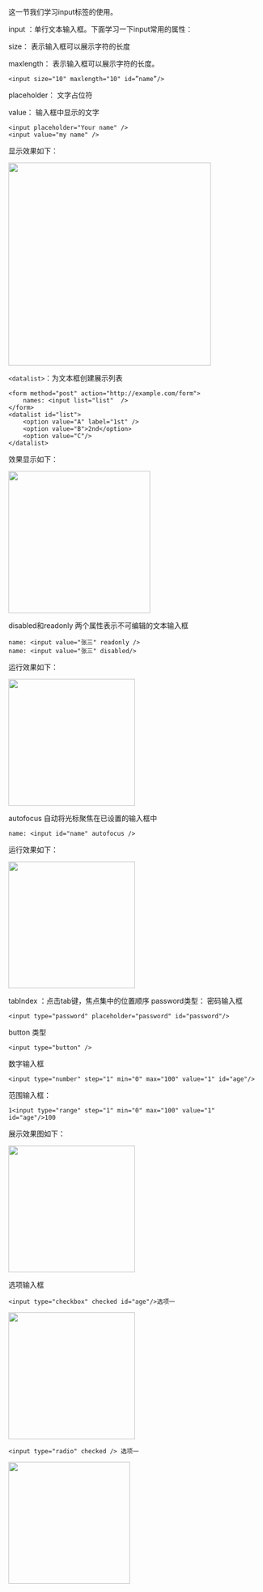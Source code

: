 这一节我们学习input标签的使用。

input ：单行文本输入框。下面学习一下input常用的属性：

size： 表示输入框可以展示字符的长度

maxlength： 表示输入框可以展示字符的长度。

	<input size="10" maxlength="10" id=”name”/>

placeholder： 文字占位符

value： 输入框中显示的文字

	<input placeholder="Your name" />
	<input value="my name" />

显示效果如下：

<img src="http://html-basic-images.qiniudn.com/section_10_text_course_4.png" style="width:400px;">

`<datalist>`：为文本框创建展示列表

    <form method="post" action="http://example.com/form">
    	names: <input list="list"  />
	</form>
	<datalist id="list">
    	<option value="A" label="1st" />
    	<option value="B">2nd</option>
    	<option value="C"/>
	</datalist>

效果显示如下：

<img src="http://html-basic-images.qiniudn.com/section_10_text_course_5.png" style="width:280px;">

disabled和readonly 两个属性表示不可编辑的文本输入框

	name: <input value="张三" readonly />
	name: <input value="张三" disabled/>

运行效果如下：

<img src="http://html-basic-images.qiniudn.com/section_10_text_course_6.png" style="width:250px;">

autofocus 自动将光标聚焦在已设置的输入框中

	name: <input id="name" autofocus />
运行效果如下：

<img src="http://html-basic-images.qiniudn.com/section_10_text_course_8.png" style="width:250px;">

tabIndex ：点击tab键，焦点集中的位置顺序
password类型： 密码输入框

	<input type="password" placeholder="password" id="password"/>
button 类型

	<input type="button" />

数字输入框

	<input type="number" step="1" min="0" max="100" value="1" id="age"/>

范围输入框：

	1<input type="range" step="1" min="0" max="100" value="1" id="age"/>100

展示效果图如下：

<img src="http://html-basic-images.qiniudn.com/section_10_text_course_7.png" style="width:250px;">

选项输入框

	<input type="checkbox" checked id="age"/>选项一
<img src="http://html-basic-images.qiniudn.com/section_10_text_course_9.png" style="width:250px;">

	<input type="radio" checked /> 选项一
<img src="http://html-basic-images.qiniudn.com/section_10_text_course_10.png" style="width:240px;">




